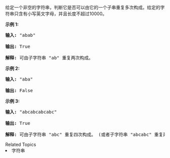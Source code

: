 <p>给定一个非空的字符串，判断它是否可以由它的一个子串重复多次构成。给定的字符串只含有小写英文字母，并且长度不超过10000。</p>

<p><strong>示例 1:</strong></p>

<pre>
<strong>输入:</strong> &quot;abab&quot;

<strong>输出:</strong> True

<strong>解释:</strong> 可由子字符串 &quot;ab&quot; 重复两次构成。
</pre>

<p><strong>示例 2:</strong></p>

<pre>
<strong>输入:</strong> &quot;aba&quot;

<strong>输出:</strong> False
</pre>

<p><strong>示例 3:</strong></p>

<pre>
<strong>输入:</strong> &quot;abcabcabcabc&quot;

<strong>输出:</strong> True

<strong>解释:</strong> 可由子字符串 &quot;abc&quot; 重复四次构成。 (或者子字符串 &quot;abcabc&quot; 重复两次构成。)
</pre>
<div><div>Related Topics</div><div><li>字符串</li></div></div>